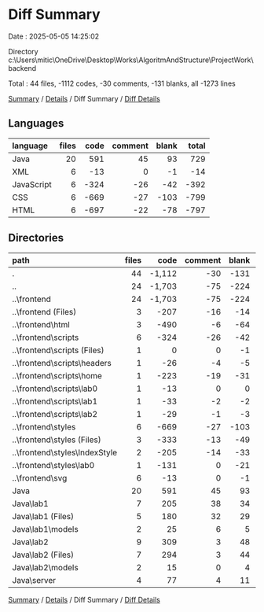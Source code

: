 # Diff Summary

Date : 2025-05-05 14:25:02

Directory c:\\Users\\mitic\\OneDrive\\Desktop\\Works\\AlgoritmAndStructure\\ProjectWork\\backend

Total : 44 files,  -1112 codes, -30 comments, -131 blanks, all -1273 lines

[Summary](results.md) / [Details](details.md) / Diff Summary / [Diff Details](diff-details.md)

## Languages
| language | files | code | comment | blank | total |
| :--- | ---: | ---: | ---: | ---: | ---: |
| Java | 20 | 591 | 45 | 93 | 729 |
| XML | 6 | -13 | 0 | -1 | -14 |
| JavaScript | 6 | -324 | -26 | -42 | -392 |
| CSS | 6 | -669 | -27 | -103 | -799 |
| HTML | 6 | -697 | -22 | -78 | -797 |

## Directories
| path | files | code | comment | blank | total |
| :--- | ---: | ---: | ---: | ---: | ---: |
| . | 44 | -1,112 | -30 | -131 | -1,273 |
| .. | 24 | -1,703 | -75 | -224 | -2,002 |
| ..\\frontend | 24 | -1,703 | -75 | -224 | -2,002 |
| ..\\frontend (Files) | 3 | -207 | -16 | -14 | -237 |
| ..\\frontend\\html | 3 | -490 | -6 | -64 | -560 |
| ..\\frontend\\scripts | 6 | -324 | -26 | -42 | -392 |
| ..\\frontend\\scripts (Files) | 1 | 0 | 0 | -1 | -1 |
| ..\\frontend\\scripts\\headers | 1 | -26 | -4 | -5 | -35 |
| ..\\frontend\\scripts\\home | 1 | -223 | -19 | -31 | -273 |
| ..\\frontend\\scripts\\lab0 | 1 | -13 | 0 | 0 | -13 |
| ..\\frontend\\scripts\\lab1 | 1 | -33 | -2 | -2 | -37 |
| ..\\frontend\\scripts\\lab2 | 1 | -29 | -1 | -3 | -33 |
| ..\\frontend\\styles | 6 | -669 | -27 | -103 | -799 |
| ..\\frontend\\styles (Files) | 3 | -333 | -13 | -49 | -395 |
| ..\\frontend\\styles\\IndexStyle | 2 | -205 | -14 | -33 | -252 |
| ..\\frontend\\styles\\lab0 | 1 | -131 | 0 | -21 | -152 |
| ..\\frontend\\svg | 6 | -13 | 0 | -1 | -14 |
| Java | 20 | 591 | 45 | 93 | 729 |
| Java\\lab1 | 7 | 205 | 38 | 34 | 277 |
| Java\\lab1 (Files) | 5 | 180 | 32 | 29 | 241 |
| Java\\lab1\\models | 2 | 25 | 6 | 5 | 36 |
| Java\\lab2 | 9 | 309 | 3 | 48 | 360 |
| Java\\lab2 (Files) | 7 | 294 | 3 | 44 | 341 |
| Java\\lab2\\models | 2 | 15 | 0 | 4 | 19 |
| Java\\server | 4 | 77 | 4 | 11 | 92 |

[Summary](results.md) / [Details](details.md) / Diff Summary / [Diff Details](diff-details.md)